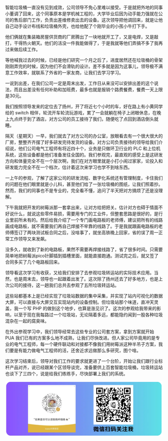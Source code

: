 
智能垃圾桶一直没有见到成效，公司领导不免心里难以接受。于是就把外地的同事小董调了回来，这个同事原本是学机械工程的，大学毕业后因为动手能力强就在公司的售后部门工作，负责出差维修卖出去的设备。这次领导把他调回来，就是让他自己动手设计布线和垃圾桶外壳，也给他配了个刚毕业的小孩小牛打下手。

他们俩就在集装箱房屋供货商的厂房腾出了一块地就开工了，又是电焊，又是敲打，干得热火朝天。他们的活没一件我能做得了，于是我就等他们弄搞不多了我再过来做后续工作。

等他喊我过去的时候，已经是他们研究一个月之后了，进度居然还在垃圾桶的骨架刚刚弄完的时候，因为他们不会滑轨的设计。差不多就是因为这事儿，领导极不满意工作效率，就联系了外省的一家友商，让我们去学习学习。

一说到出差，在我们公司一定是周末出发，工作日从来没可以安排出差的这个说法，而且出差没有任何补助和加班费，最多也就是报销个路费餐费，餐费一天上限是30元。

我们按照领导发来的定位去了扬州，开了将近七个小时的车，好在路上有小黄同学给的 switch 相伴，轮流开车轮流玩游戏，累了一会就躺在椅子上闭眼休息，在晚上九点终于到了酒店，对方公司的员工接待了我们，随便吃了点回到酒店倒头就睡。

隔天（星期天）一早，我们就去了对方公司的办公室，放眼看去有一个很大很大的厂房，整整齐齐摆了好多研发完待发货的设备。对方公司负责接待的领导给我们介绍说，他们公司电气工程师有将近四十个，业务是只做环卫行业的 PLC 和上位机系统，这些设备都是他们准备发往全国的。我们参观完，最直观的感受上是这研发方向和体量完全不在一个层次啊，我们在对方眼里就是小打小闹过家家，论投入和研发能力完全不在一个档次，估计着这次来学习也学不到啥东西。

一上午的参观，了解了这家公司的研发流程、数字化系统还有管理制度，卡住我们的问题在他们眼里就是小儿科，甚至他们给了一张垃圾桶的图纸，让我们照着抄。然而，我们的同事也不是专业的，完全看不懂，追问了半天把对方搞烦了还是没理解。

下午我就把开发的树莓派那一套拿出来，让对方给把把关。估计对方也碍于情面不好说什么，就说这些零件易损，需要用专门的工业件，但整套思路是很好的，是行业里前所未有的。然后给我介绍了一个专门画电路板的老师傅，建议把所有的线路画成电路板，就不需要我们再自己焊接不牢靠的线路了。于是我就跟画电路板的老师傅签订了两块测试板合同之后，没啥事了，就坐高铁晚上回家，省的误了周一正常工作领导又来发飙。

没多久，就收到了新的电路板，果然不需要再焊接线路了，省了很多时间。只需要简单地把树莓派pico针脚插到插槽里面，就能直接跑通。测试完之后，就又签了合同多买了几个电路板回来。

领导看这次学习有收获，又给我们安排了去参观垃圾转运站的实际技术应用。当然，也是周末去，领导也一起跟着出发了。这次除了扬州还去了好多地方，也是上次公司的接待，这一趟我们总共去参观了五所垃圾转运站。

这些站都基本上是已经实现了垃圾站数据的集中采集，并实现了站内可视化的数据大屏，可以直接与大屏交互实现站内的设备控制。但垃圾站那个味道，直冲天灵盖，我一个写 PHP 的做到这个地步，也算是涨见识了。这次的参观给我带来的影响，以至于现在我每路过一个垃圾站，无论隔着多远，都能隐约闻到一股各种垃圾混杂在一起的腐臭味。

在外出参观学习中，我们领导经常去这些专业的公司套方案，拿到方案就开始 PUA 我们已有的方案多么地不成熟，让我们尽快改进。但人家公司毕竟用的是专业的电气工程师，每一个硬件联动和对接都不像我们用树莓派这种半吊子方案，我们要是有能力做电气工程师的活，还舍近求远做那么多研究，图个啥。

这次学习结束后，领导对我们工作的要求就更进了一个台阶，开始让我们跟行业标杆产品对齐，说已经跟某个区领导谈完，准备要供上百套智能垃圾桶，垃圾转运站也谈下了三四个，说是给我们练练手，尽快部署上我们的系统。

![pay qr](https://github.com/ivone-liu/picx-images-hosting/raw/master/20240924/footer.13lqqy2q1z.webp)